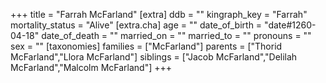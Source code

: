 +++
title = "Farrah McFarland"
[extra]
ddb = ""
kingraph_key = "Farrah"
mortality_status = "Alive"
[extra.cha]
age = ""
date_of_birth = "date#1260-04-18"
date_of_death = ""
married_on = ""
married_to = ""
pronouns = ""
sex = ""
[taxonomies]
families = ["McFarland"]
parents = ["Thorid McFarland","Llora McFarland"]
siblings = ["Jacob McFarland","Delilah McFarland","Malcolm McFarland"]
+++

